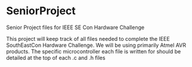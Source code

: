 # SeniorProject
Senior Project files for IEEE SE Con Hardware Challenge

This project will keep track of all files needed to complete the IEEE SouthEastCon Hardware Challenge.
We will be using primarily Atmel AVR products. The specific microcontroller each file is written for should be detailed at the top of each .c and .h files
